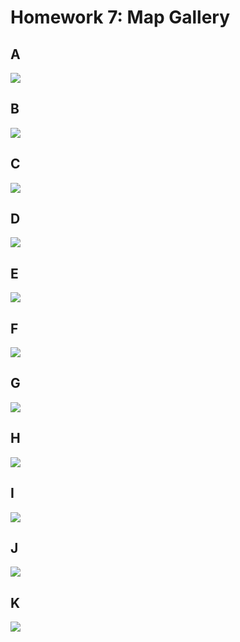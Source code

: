 Homework 7: Map Gallery
================

A
-

![](../figs/A.png)

B
-

![](../figs/B.png)

C
-

![](../figs/C.png)

D
-

![](../figs/D.png)

E
-

![](../figs/E.png)

F
-

![](../figs/F.png)

G
-

![](../figs/G.png)

H
-

![](../figs/H.png)

I
-

![](../figs/I.png)

J
-

![](../figs/J.png)

K
-

![](../figs/K.png)
